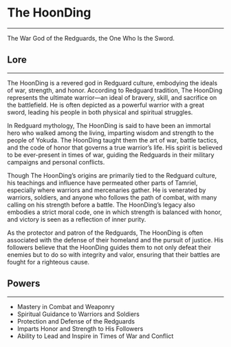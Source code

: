 # The HoonDing

---

The War God of the Redguards, the One Who Is the Sword.

## Lore

---

The HoonDing is a revered god in Redguard culture, embodying the ideals of war, strength, and honor. According to Redguard tradition, The HoonDing represents the ultimate warrior—an ideal of bravery, skill, and sacrifice on the battlefield. He is often depicted as a powerful warrior with a great sword, leading his people in both physical and spiritual struggles.

In Redguard mythology, The HoonDing is said to have been an immortal hero who walked among the living, imparting wisdom and strength to the people of Yokuda. The HoonDing taught them the art of war, battle tactics, and the code of honor that governs a true warrior’s life. His spirit is believed to be ever-present in times of war, guiding the Redguards in their military campaigns and personal conflicts.

Though The HoonDing’s origins are primarily tied to the Redguard culture, his teachings and influence have permeated other parts of Tamriel, especially where warriors and mercenaries gather. He is venerated by warriors, soldiers, and anyone who follows the path of combat, with many calling on his strength before a battle. The HoonDing’s legacy also embodies a strict moral code, one in which strength is balanced with honor, and victory is seen as a reflection of inner purity.

As the protector and patron of the Redguards, The HoonDing is often associated with the defense of their homeland and the pursuit of justice. His followers believe that the HoonDing guides them to not only defeat their enemies but to do so with integrity and valor, ensuring that their battles are fought for a righteous cause.

## Powers

---

- Mastery in Combat and Weaponry
- Spiritual Guidance to Warriors and Soldiers
- Protection and Defense of the Redguards
- Imparts Honor and Strength to His Followers
- Ability to Lead and Inspire in Times of War and Conflict
